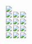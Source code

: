 <body>
  <div style="width:800px; margin:0 auto;">
    <img src= "https://moonwaalk.carrd.co/assets/images/gallery01/30dbe273.gif?v77857443745951" />
  </div>

  <div style="width:800px; margin:0 auto;">
    <img src="https://raw.githubusercontent.com/PokeAPI/sprites/master/sprites/pokemon/4.png" />
    <img src="https://raw.githubusercontent.com/PokeAPI/sprites/master/sprites/pokemon/1.png" />
    <img src="https://raw.githubusercontent.com/PokeAPI/sprites/master/sprites/pokemon/7.png" />
  </div>

  <div style="width:800px; margin:0 auto;">
    <img src="https://raw.githubusercontent.com/PokeAPI/sprites/master/sprites/pokemon/155.png" />
    <img src="https://raw.githubusercontent.com/PokeAPI/sprites/master/sprites/pokemon/152.png" />
    <img src="https://raw.githubusercontent.com/PokeAPI/sprites/master/sprites/pokemon/158.png" />
  </div>

  <div style="width:800px; margin:0 auto;">
    <img src="https://raw.githubusercontent.com/PokeAPI/sprites/master/sprites/pokemon/255.png" />
    <img src="https://raw.githubusercontent.com/PokeAPI/sprites/master/sprites/pokemon/252.png" /> 
    <img src="https://raw.githubusercontent.com/PokeAPI/sprites/master/sprites/pokemon/258.png" />
  </div>

  <div style="width:800px; margin:0 auto;">
    <img src="https://raw.githubusercontent.com/PokeAPI/sprites/master/sprites/pokemon/390.png" />
    <img src="https://raw.githubusercontent.com/PokeAPI/sprites/master/sprites/pokemon/387.png" /> 
    <img src="https://raw.githubusercontent.com/PokeAPI/sprites/master/sprites/pokemon/393.png" />
  </div>
  
</body>

